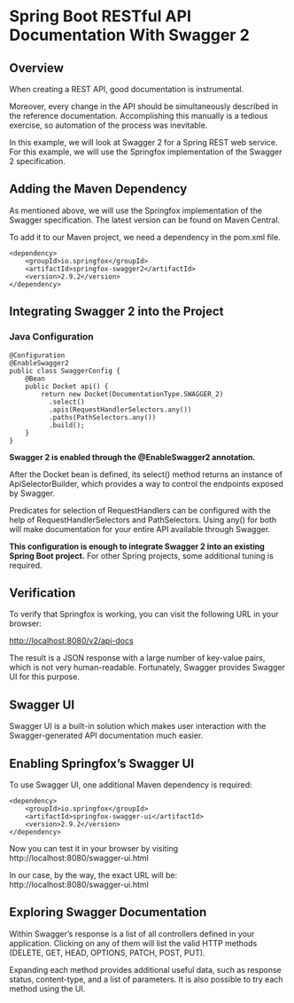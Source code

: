 # Spring Boot RESTful API Documentation With Swagger 2

## Overview
When creating a REST API, good documentation is instrumental.

Moreover, every change in the API should be simultaneously described in the reference documentation. Accomplishing this manually is a tedious exercise, so automation of the process was inevitable.

In this example, we will look at Swagger 2 for a Spring REST web service. For this example, we will use the Springfox implementation of the Swagger 2 specification.

## Adding the Maven Dependency
As mentioned above, we will use the Springfox implementation of the Swagger specification. The latest version can be found on Maven Central.

To add it to our Maven project, we need a dependency in the pom.xml file.

```
<dependency>
	<groupId>io.springfox</groupId>
	<artifactId>springfox-swagger2</artifactId>
	<version>2.9.2</version>
</dependency>
```

## Integrating Swagger 2 into the Project

### Java Configuration

```
@Configuration
@EnableSwagger2
public class SwaggerConfig {                                    
    @Bean
    public Docket api() { 
        return new Docket(DocumentationType.SWAGGER_2)  
          .select()                                  
          .apis(RequestHandlerSelectors.any())              
          .paths(PathSelectors.any())                          
          .build();                                           
    }
}
```

<b>Swagger 2 is enabled through the @EnableSwagger2 annotation.</b>

After the Docket bean is defined, its select() method returns an instance of ApiSelectorBuilder, which provides a way to control the endpoints exposed by Swagger.

Predicates for selection of RequestHandlers can be configured with the help of RequestHandlerSelectors and PathSelectors. Using any() for both will make documentation for your entire API available through Swagger.

<b>This configuration is enough to integrate Swagger 2 into an existing Spring Boot project.</b> For other Spring projects, some additional tuning is required.

## Verification
To verify that Springfox is working, you can visit the following URL in your browser:

<a href="http://localhost:8080/v2/api-docs">http://localhost:8080/v2/api-docs</a>

The result is a JSON response with a large number of key-value pairs, which is not very human-readable. Fortunately, Swagger provides Swagger UI for this purpose.

## Swagger UI
Swagger UI is a built-in solution which makes user interaction with the Swagger-generated API documentation much easier.

## Enabling Springfox’s Swagger UI
To use Swagger UI, one additional Maven dependency is required:

```
<dependency>
    <groupId>io.springfox</groupId>
    <artifactId>springfox-swagger-ui</artifactId>
    <version>2.9.2</version>
</dependency>
```

Now you can test it in your browser by visiting http://localhost:8080/swagger-ui.html

In our case, by the way, the exact URL will be: http://localhost:8080/swagger-ui.html

## Exploring Swagger Documentation

Within Swagger’s response is a list of all controllers defined in your application. Clicking on any of them will list the valid HTTP methods (DELETE, GET, HEAD, OPTIONS, PATCH, POST, PUT).

Expanding each method provides additional useful data, such as response status, content-type, and a list of parameters. It is also possible to try each method using the UI.